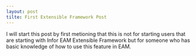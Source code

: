 ```yaml
---
layout: post
tilte: First Extensible Framework Post
---
```


I will start this post by first metioning that this is not for starting users that are starting with Infor 
EAM Extensible Framework but for someone who has basic knowledge of how to use this feature in EAM.
